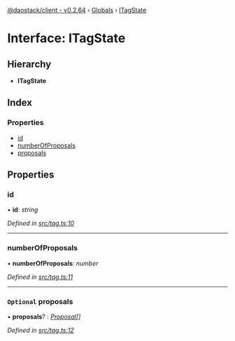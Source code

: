 [@daostack/client - v0.2.64](../README.md) › [Globals](../globals.md) › [ITagState](itagstate.md)

# Interface: ITagState

## Hierarchy

* **ITagState**

## Index

### Properties

* [id](itagstate.md#id)
* [numberOfProposals](itagstate.md#numberofproposals)
* [proposals](itagstate.md#optional-proposals)

## Properties

###  id

• **id**: *string*

*Defined in [src/tag.ts:10](https://github.com/daostack/client/blob/9d69996/src/tag.ts#L10)*

___

###  numberOfProposals

• **numberOfProposals**: *number*

*Defined in [src/tag.ts:11](https://github.com/daostack/client/blob/9d69996/src/tag.ts#L11)*

___

### `Optional` proposals

• **proposals**? : *[Proposal](../classes/proposal.md)[]*

*Defined in [src/tag.ts:12](https://github.com/daostack/client/blob/9d69996/src/tag.ts#L12)*
